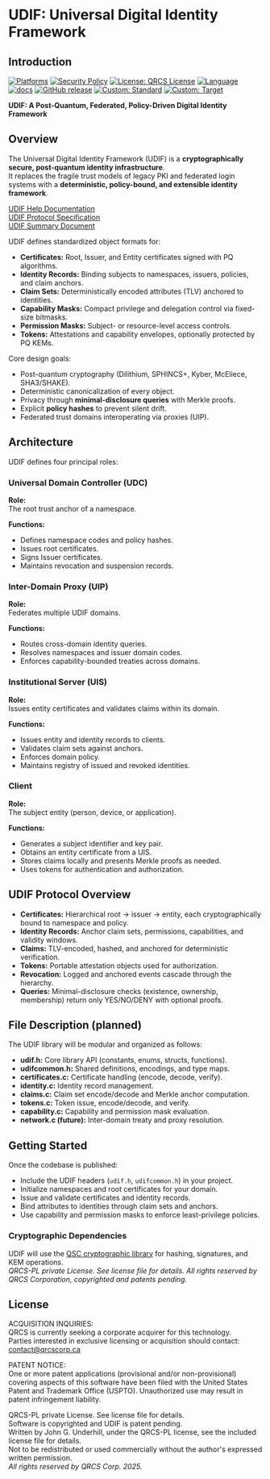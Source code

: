 # UDIF: Universal Digital Identity Framework

## Introduction

<!--
[![Build Status](https://img.shields.io/github/actions/workflow/status/QRCS-CORP/UDIF/build.yml?branch=main)](https://github.com/QRCS-CORP/UDIF/actions)
[![Coverage Status](https://coveralls.io/repos/github/QRCS-CORP/UDIF/badge.svg?branch=main)](https://coveralls.io/github/QRCS-CORP/UDIF?branch=main)
[![GitHub Last Commit](https://img.shields.io/github/last-commit/QRCS-CORP/UDIF.svg)](https://github.com/QRCS-CORP/UDIF/commits/main)
-->

[![Platforms](https://img.shields.io/badge/platforms-Linux%20|%20macOS%20|%20Windows-blue)](#)
[![Security Policy](https://img.shields.io/badge/security-policy-blue)](https://github.com/QRCS-CORP/UDIF/security/policy) 
[![License: QRCS License](https://img.shields.io/badge/License-QRCS%20License-blue.svg)](https://github.com/QRCS-CORP/UDIF/blob/main/License.txt)
[![Language](https://img.shields.io/static/v1?label=Language&message=C%2023&color=blue)](https://www.open-std.org/jtc1/sc22/wg14/www/docs/n3220.pdf)
[![docs](https://img.shields.io/badge/docs-online-brightgreen)](https://qrcs-corp.github.io/UDIF/)
[![GitHub release](https://img.shields.io/github/v/release/QRCS-CORP/UDIF)](https://github.com/QRCS-CORP/UDIF/releases)
[![Custom: Standard](https://img.shields.io/static/v1?label=Security%20Standard&message=ISO/IEC%2017701&color=blue)](#)
[![Custom: Target](https://img.shields.io/static/v1?label=Target%20Industry&message=Digital%20Identity&color=brightgreen)](#)

**UDIF: A Post-Quantum, Federated, Policy-Driven Digital Identity Framework**

## Overview

The Universal Digital Identity Framework (UDIF) is a **cryptographically secure, post-quantum identity infrastructure**.  
It replaces the fragile trust models of legacy PKI and federated login systems with a **deterministic, policy-bound, and extensible identity framework**.

[UDIF Help Documentation](https://qrcs-corp.github.io/UDIF/)  
[UDIF Protocol Specification](https://qrcs-corp.github.io/UDIF/pdf/udif_specification.pdf)  
[UDIF Summary Document](https://qrcs-corp.github.io/UDIF/pdf/udif_summary.pdf)  

UDIF defines standardized object formats for:

- **Certificates:** Root, Issuer, and Entity certificates signed with PQ algorithms.  
- **Identity Records:** Binding subjects to namespaces, issuers, policies, and claim anchors.  
- **Claim Sets:** Deterministically encoded attributes (TLV) anchored to identities.  
- **Capability Masks:** Compact privilege and delegation control via fixed-size bitmasks.  
- **Permission Masks:** Subject- or resource-level access controls.  
- **Tokens:** Attestations and capability envelopes, optionally protected by PQ KEMs.  

Core design goals:
- Post-quantum cryptography (Dilithium, SPHINCS+, Kyber, McEliece, SHA3/SHAKE).  
- Deterministic canonicalization of every object.  
- Privacy through **minimal-disclosure queries** with Merkle proofs.  
- Explicit **policy hashes** to prevent silent drift.  
- Federated trust domains interoperating via proxies (UIP).  

## Architecture

UDIF defines four principal roles:

### Universal Domain Controller (UDC)

**Role:**  
The root trust anchor of a namespace.  

**Functions:**
- Defines namespace codes and policy hashes.  
- Issues root certificates.  
- Signs Issuer certificates.  
- Maintains revocation and suspension records.  

### Inter-Domain Proxy (UIP)

**Role:**  
Federates multiple UDIF domains.  

**Functions:**
- Routes cross-domain identity queries.  
- Resolves namespaces and issuer domain codes.  
- Enforces capability-bounded treaties across domains.  

### Institutional Server (UIS)

**Role:**  
Issues entity certificates and validates claims within its domain.  

**Functions:**
- Issues entity and identity records to clients.  
- Validates claim sets against anchors.  
- Enforces domain policy.  
- Maintains registry of issued and revoked identities.  

### Client

**Role:**  
The subject entity (person, device, or application).  

**Functions:**
- Generates a subject identifier and key pair.  
- Obtains an entity certificate from a UIS.  
- Stores claims locally and presents Merkle proofs as needed.  
- Uses tokens for authentication and authorization.  

## UDIF Protocol Overview

- **Certificates:** Hierarchical root → issuer → entity, each cryptographically bound to namespace and policy.  
- **Identity Records:** Anchor claim sets, permissions, capabilities, and validity windows.  
- **Claims:** TLV-encoded, hashed, and anchored for deterministic verification.  
- **Tokens:** Portable attestation objects used for authorization.  
- **Revocation:** Logged and anchored events cascade through the hierarchy.  
- **Queries:** Minimal-disclosure checks (existence, ownership, membership) return only YES/NO/DENY with optional proofs.  

## File Description (planned)

The UDIF library will be modular and organized as follows:

- **udif.h:** Core library API (constants, enums, structs, functions).  
- **udifcommon.h:** Shared definitions, encodings, and type maps.  
- **certificates.c:** Certificate handling (encode, decode, verify).  
- **identity.c:** Identity record management.  
- **claims.c:** Claim set encode/decode and Merkle anchor computation.  
- **tokens.c:** Token issue, encode/decode, and verify.  
- **capability.c:** Capability and permission mask evaluation.  
- **network.c (future):** Inter-domain treaty and proxy resolution.  

## Getting Started

Once the codebase is published:

- Include the UDIF headers (`udif.h`, `udifcommon.h`) in your project.  
- Initialize namespaces and root certificates for your domain.  
- Issue and validate certificates and identity records.  
- Bind attributes to identities through claim sets and anchors.  
- Use capability and permission masks to enforce least-privilege policies.  

### Cryptographic Dependencies

UDIF will use the [QSC cryptographic library](https://github.com/QRCS-CORP/QSC) for hashing, signatures, and KEM operations.  
*QRCS-PL private License. See license file for details. All rights reserved by QRCS Corporation, copyrighted and patents pending.*

## License

ACQUISITION INQUIRIES:  
QRCS is currently seeking a corporate acquirer for this technology.  
Parties interested in exclusive licensing or acquisition should contact: contact@qrcscorp.ca  

PATENT NOTICE:  
One or more patent applications (provisional and/or non-provisional) covering aspects of this software have been filed with the United States Patent and Trademark Office (USPTO). Unauthorized use may result in patent infringement liability.  

QRCS-PL private License. See license file for details.  
Software is copyrighted and UDIF is patent pending.  
Written by John G. Underhill, under the QRCS-PL license, see the included license file for details.  
Not to be redistributed or used commercially without the author's expressed written permission.  
_All rights reserved by QRCS Corp. 2025._  
